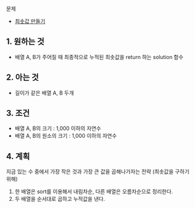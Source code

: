 문제
- [최솟값 만들기](https://school.programmers.co.kr/learn/courses/30/lessons/12941)

## 1. 원하는 것
- 배열 A, B가 주어질 때 최종적으로 누적된 최솟값을 return 하는 solution 함수

## 2. 아는 것
- 길이가 같은 배열 A, B 두개

## 3. 조건
- 배열 A, B의 크기 : 1,000 이하의 자연수
- 배열 A, B의 원소의 크기 : 1,000 이하의 자연수

## 4. 계획
지금 있는 수 중에서 가장 작은 것과 가장 큰 값을 곱해나가자는 전략 (최솟값을 구하기 위해)

1. 한 배열은 sort를 이용해서 내림차순, 다른 배열은 오름차순으로 정리한다.
2. 두 배열을 순서대로 곱하고 누적값을 낸다.
